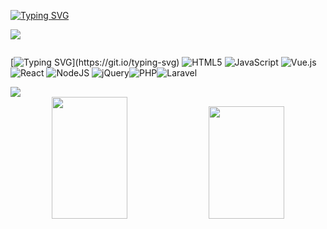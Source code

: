 [![Typing SVG](https://readme-typing-svg.herokuapp.com/?color=001eff&size=30&center=true&vCenter=true&width=1000&lines=<div>Bem-vindo+à+minha+página+Github!</div>;<div>Meu+nome+é+Lincoln!</div>)](https://git.io/typing-svg)

<img src="https://user-images.githubusercontent.com/73097560/115834477-dbab4500-a447-11eb-908a-139a6edaec5c.gif">

<p align="center"> <img src="https://c4.wallpaperflare.com/wallpaper/87/313/242/cyberpunk-edgerunners-anime-girls-anime-lucy-edgerunners-david-edgerunners-hd-wallpaper-preview.jpg" alt=""> </p>


[![Typing SVG](https://readme-typing-svg.herokuapp.com/?color=001eff&size=30&center=true&vCenter=true&width=1000&lines=🖥️+Tech-Stack!)](https://git.io/typing-svg)
![HTML5](https://img.shields.io/badge/html5-%23E34F26.svg?style=for-the-badge&logo=html5&logoColor=white) ![JavaScript](https://img.shields.io/badge/javascript-%23323330.svg?style=for-the-badge&logo=javascript&logoColor=%23F7DF1E)  ![Vue.js](https://img.shields.io/badge/vue.js-%2335495e.svg?style=for-the-badge&logo=vuedotjs&logoColor=%234FC08D) ![React](https://img.shields.io/badge/react-%2320232a.svg?style=for-the-badge&logo=react&logoColor=%2361DAFB)  ![NodeJS](https://img.shields.io/badge/node.js-6DA55F?style=for-the-badge&logo=node.js&logoColor=white) ![jQuery](https://img.shields.io/badge/jquery-%230769AD.svg?style=for-the-badge&logo=jquery&logoColor=white)![PHP](https://img.shields.io/badge/php-%23777BB4.svg?style=for-the-badge&logo=php&logoColor=white)![Laravel](https://img.shields.io/badge/laravel-%23FF2D20.svg?style=for-the-badge&logo=laravel&logoColor=white)

<img src="https://user-images.githubusercontent.com/73097560/115834477-dbab4500-a447-11eb-908a-139a6edaec5c.gif">


<div align="center">
 <img width="49%" height="195px" src="https://github-readme-stats.vercel.app/api?username=caracelidev&theme=nightowl&hide_border=false&include_all_commits=false&count_private=false" /> 
 <img width="49%" height="180px" src="https://github-readme-stats.vercel.app/api/top-langs/?username=caracelidev&theme=nightowl&hide_border=false&include_all_commits=false&count_private=false&layout=compact" />
</div>



